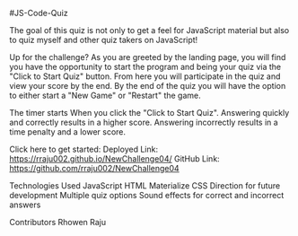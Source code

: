 #JS-Code-Quiz

The goal of this quiz is not only to get a feel for JavaScript material but also to quiz myself and other quiz takers on JavaScript!

Up for the challenge?
As you are greeted by the landing page, you will find you have the opportunity to start the program and being your quiz via the "Click to Start Quiz" button. From here you will participate in the quiz and view your score by the end. By the end of the quiz you will have the option to either start a "New Game" or "Restart" the game. 

The timer starts When you click the "Click to Start Quiz". Answering quickly and correctly results in a higher score. Answering incorrectly results in a time penalty and a lower score.

Click here to get started: 
Deployed Link: https://rraju002.github.io/NewChallenge04/
GitHub Link: https://github.com/rraju002/NewChallenge04

Technologies Used
JavaScript
HTML
Materialize CSS
Direction for future development
Multiple quiz options
Sound effects for correct and incorrect answers


Contributors
Rhowen Raju